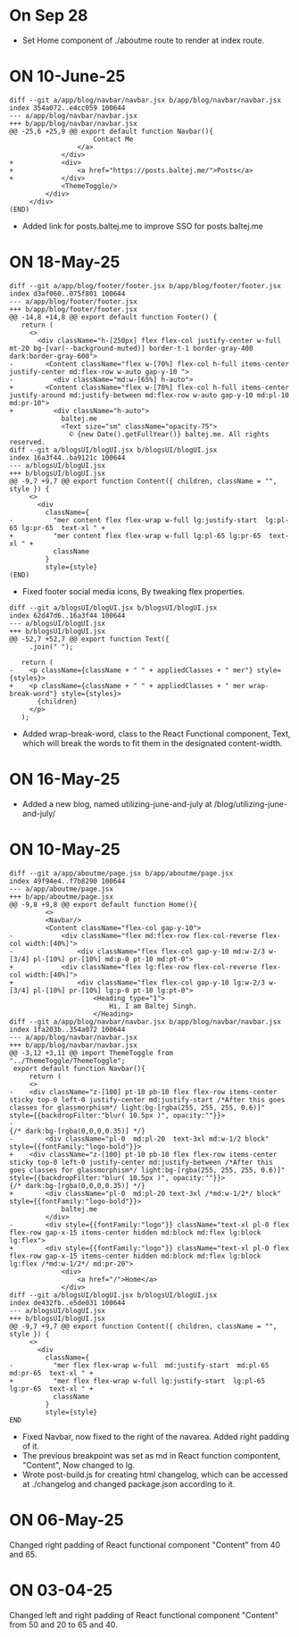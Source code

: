 # On Sep 28

- Set Home component of ./aboutme route to render at index route.

# ON 10-June-25

```JSX
diff --git a/app/blog/navbar/navbar.jsx b/app/blog/navbar/navbar.jsx
index 354a072..e4cc059 100644
--- a/app/blog/navbar/navbar.jsx
+++ b/app/blog/navbar/navbar.jsx
@@ -25,6 +25,9 @@ export default function Navbar(){
                     Contact Me
                 </a>
             </div>
+            <div>
+                <a href="https://posts.baltej.me/">Posts</a>
+            </div>
             <ThemeToggle/>
         </div>
     </div>
(END)
```

- Added link for posts.baltej.me to improve SSO for posts.baltej.me

# ON 18-May-25

```JSX
diff --git a/app/blog/footer/footer.jsx b/app/blog/footer/footer.jsx
index d3af060..075f801 100644
--- a/app/blog/footer/footer.jsx
+++ b/app/blog/footer/footer.jsx
@@ -14,8 +14,8 @@ export default function Footer() {
   return (
     <>
       <div className="h-[250px] flex flex-col justify-center w-full mt-20 bg-[var(--background-muted)] border-t-1 border-gray-400 dark:border-gray-600">
-        <Content className="flex w-[70%] flex-col h-full items-center justify-center md:flex-row w-auto gap-y-10 ">
-          <div className="md:w-[65%] h-auto">
+        <Content className="flex w-[70%] flex-col h-full items-center justify-around md:justify-between md:flex-row w-auto gap-y-10 md:pl-10 md:pr-10">
+          <div className="h-auto">
             baltej.me
             <Text size="sm" className="opacity-75">
               © {new Date().getFullYear()} baltej.me. All rights reserved.
diff --git a/blogsUI/blogUI.jsx b/blogsUI/blogUI.jsx
index 16a3f44..ba9121c 100644
--- a/blogsUI/blogUI.jsx
+++ b/blogsUI/blogUI.jsx
@@ -9,7 +9,7 @@ export function Content({ children, className = "", style }) {
     <>
       <div
         className={
-          "mer content flex flex-wrap w-full lg:justify-start  lg:pl-65 lg:pr-65  text-xl " +
+          "mer content flex flex-wrap w-full lg:pl-65 lg:pr-65  text-xl " +
           className
         }
         style={style}
(END)
```

- Fixed footer social media icons, By tweaking flex properties.

```JSX
diff --git a/blogsUI/blogUI.jsx b/blogsUI/blogUI.jsx
index 62d47d6..16a3f44 100644
--- a/blogsUI/blogUI.jsx
+++ b/blogsUI/blogUI.jsx
@@ -52,7 +52,7 @@ export function Text({
     .join(" ");
 
   return (
-    <p className={className + " " + appliedClasses + " mer"} style={styles}>
+    <p className={className + " " + appliedClasses + " mer wrap-break-word"} style={styles}>
       {children}
     </p>
   );
```

- Added wrap-break-word, class to the React Functional component, Text, which will break the words to fit them in the designated content-width.

# ON 16-May-25

- Added a new blog, named utilizing-june-and-july at /blog/utilizing-june-and-july/

# ON 10-May-25

```JSX
diff --git a/app/aboutme/page.jsx b/app/aboutme/page.jsx
index 49f94e4..f7b8290 100644
--- a/app/aboutme/page.jsx
+++ b/app/aboutme/page.jsx
@@ -9,8 +9,8 @@ export default function Home(){
         <>
         <Navbar/>
         <Content className="flex-col gap-y-10">
-            <div className="flex md:flex-row flex-col-reverse flex-col width:[40%]">
-                <div className="flex flex-col gap-y-10 md:w-2/3 w-[3/4] pl-[10%] pr-[10%] md:p-0 pt-10 md:pt-0">
+            <div className="flex lg:flex-row flex-col-reverse flex-col width:[40%]">
+                <div className="flex flex-col gap-y-10 lg:w-2/3 w-[3/4] pl-[10%] pr-[10%] lg:p-0 pt-10 lg:pt-0">
                     <Heading type="1">
                         Hi, I am Baltej Singh.
                     </Heading>
diff --git a/app/blog/navbar/navbar.jsx b/app/blog/navbar/navbar.jsx
index 1fa203b..354a072 100644
--- a/app/blog/navbar/navbar.jsx
+++ b/app/blog/navbar/navbar.jsx
@@ -3,12 +3,11 @@ import ThemeToggle from "../ThemeToggle/ThemeToggle";
 export default function Navbar(){
     return (
     <>
-    <div className="z-[100] pt-10 pb-10 flex flex-row items-center sticky top-0 left-0 justify-center md:justify-start /*After this goes classes for glassmorphism*/ light:bg-[rgba(255, 255, 255, 0.6)]" style={{backdropFilter:"blur( 10.5px )", opacity:""}}>
-                                                                                                                                                                    {/* dark:bg-[rgba(0,0,0,0.35)] */}
-        <div className="pl-0  md:pl-20  text-3xl md:w-1/2 block" style={{fontFamily:"logo-bold"}}>
+    <div className="z-[100] pt-10 pb-10 flex flex-row items-center sticky top-0 left-0 justify-center md:justify-between /*After this goes classes for glassmorphism*/ light:bg-[rgba(255, 255, 255, 0.6)]" style={{backdropFilter:"blur( 10.5px )", opacity:""}}>                                                                                                                                          {/* dark:bg-[rgba(0,0,0,0.35)] */}
+        <div className="pl-0  md:pl-20 text-3xl /*md:w-1/2*/ block" style={{fontFamily:"logo-bold"}}>
             baltej.me
         </div>
-        <div style={{fontFamily:"logo"}} className="text-xl pl-0 flex flex-row gap-x-15 items-center hidden md:block md:flex lg:block lg:flex">
+        <div style={{fontFamily:"logo"}} className="text-xl pl-0 flex flex-row gap-x-15 items-center hidden md:block md:flex lg:block lg:flex /*md:w-1/2*/ md:pr-20">
             <div>
                 <a href="/">Home</a>
             </div>
diff --git a/blogsUI/blogUI.jsx b/blogsUI/blogUI.jsx
index de432fb..e5de031 100644
--- a/blogsUI/blogUI.jsx
+++ b/blogsUI/blogUI.jsx
@@ -9,7 +9,7 @@ export function Content({ children, className = "", style }) {
     <>
       <div
         className={
-          "mer flex flex-wrap w-full  md:justify-start  md:pl-65 md:pr-65  text-xl " +
+          "mer flex flex-wrap w-full lg:justify-start  lg:pl-65 lg:pr-65  text-xl " +
           className
         }
         style={style}
END
```

- Fixed Navbar, now fixed to the right of the navarea. Added right padding of it.
- The previous breakpoint was set as md in React function compontent, "Content", Now changed to lg.
- Wrote post-build.js for creating html changelog, which can be accessed at ./changelog and changed package.json according to it.

# ON 06-May-25

Changed right padding of React functional component "Content" from 40 and 65.

# ON 03-04-25

Changed left and right padding of React functional component "Content" from 50 and 20 to 65 and 40.
